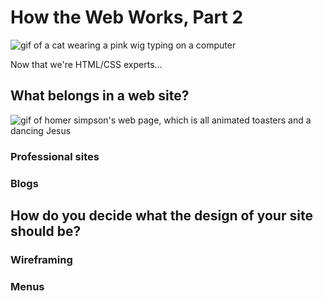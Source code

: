 # How the Web Works, Part 2

![gif of a cat wearing a pink wig typing on a computer](https://media.giphy.com/media/lXiRzPb8C5JTJcfPq/giphy.gif)

Now that we're HTML/CSS experts...

## What belongs in a web site?

![gif of homer simpson's web page, which is all animated toasters and a dancing Jesus](https://media.giphy.com/media/bF2M6el0vi2qc/giphy.gif)

### Professional sites

### Blogs

## How do you decide what the design of your site should be?

### Wireframing

### Menus